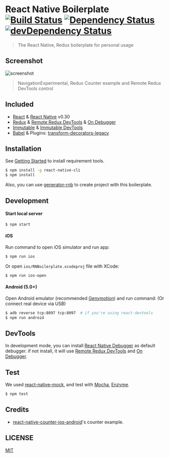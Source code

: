 # React Native Boilerplate [![Build Status](https://travis-ci.org/jhen0409/react-native-boilerplate.svg)](https://travis-ci.org/jhen0409/react-native-boilerplate) [![Dependency Status](https://david-dm.org/jhen0409/react-native-boilerplate.svg)](https://david-dm.org/jhen0409/react-native-boilerplate) [![devDependency Status](https://david-dm.org/jhen0409/react-native-boilerplate/dev-status.svg)](https://david-dm.org/jhen0409/react-native-boilerplate#info=devDependencies)

> The React Native, Redux boilerplate for personal usage

## Screenshot

![screenshot](https://cloud.githubusercontent.com/assets/3001525/15508320/901e5fe6-2201-11e6-970b-e7c496ab1b16.gif)

> NavigationExperimental, Redux Counter example and Remote Redux DevTools control

## Included

* [React](https://github.com/facebook/react) & [React Native](https://github.com/facebook/react-native) v0.30
* [Redux](https://github.com/reactjs/redux) & [Remote Redux DevTools](https://github.com/zalmoxisus/remote-redux-devtools) & [On Debugger](https://github.com/jhen0409/remote-redux-devtools-on-debugger)
* [Immutable](https://github.com/facebook/immutable-js) & [Immutable DevTools](https://github.com/andrewdavey/immutable-devtools)
* [Babel](https://github.com/babel/babel) & Plugins: [transform-decorators-legacy](https://github.com/loganfsmyth/babel-plugin-transform-decorators-legacy)

## Installation

See [Getting Started](https://facebook.github.io/react-native/docs/getting-started.html) to install requirement tools.

```bash
$ npm install -g react-native-cli
$ npm install
```

Also, you can use [generator-rnb](https://github.com/jhen0409/generator-rnb) to create project with this boilerplate.

## Development

#### Start local server

```bash
$ npm start
```

#### iOS

Run command to open iOS simulator and run app:

```bash
$ npm run ios
```

Or open `ios/RNBoilerplate.xcodeproj` file with XCode:

```bash
$ npm run ios-open
```

#### Android (5.0+)

Open Android emulator (recommended [Genymotion](https://www.genymotion.com)) and run command: (Or connect real device via USB)

```bash
$ adb reverse tcp:8097 tcp:8097  # if you're using react-devtools
$ npm run android
```

## DevTools

In development mode, you can install [React Native Debugger](https://github.com/jhen0409/react-native-debugger) as default debugger. if not install, it will use [Remote Redux DevTools](https://github.com/zalmoxisus/remote-redux-devtools) and [On Debugger](https://github.com/jhen0409/remote-redux-devtools-on-debugger).

## Test

We used [react-native-mock](https://github.com/lelandrichardson/react-native-mock), and test with [Mocha](https://github.com/mochajs/mocha), [Enzyme](https://github.com/airbnb/enzyme).

```bash
$ npm test
```

## Credits

* [react-native-counter-ios-android](https://github.com/chentsulin/react-native-counter-ios-android)'s counter example.

## LICENSE

[MIT](LICENSE)
